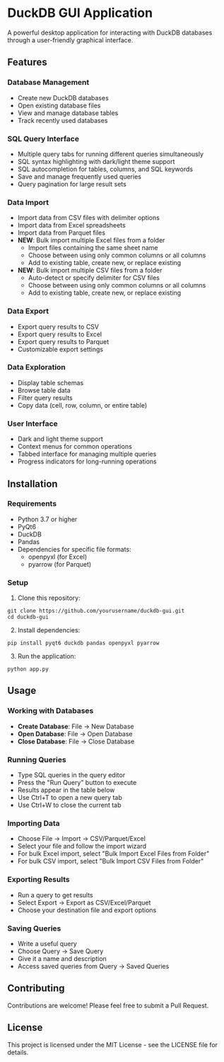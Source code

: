 # DuckDB GUI Application

A powerful desktop application for interacting with DuckDB databases through a user-friendly graphical interface.

## Features

### Database Management
- Create new DuckDB databases
- Open existing database files
- View and manage database tables
- Track recently used databases

### SQL Query Interface
- Multiple query tabs for running different queries simultaneously
- SQL syntax highlighting with dark/light theme support
- SQL autocompletion for tables, columns, and SQL keywords
- Save and manage frequently used queries
- Query pagination for large result sets

### Data Import
- Import data from CSV files with delimiter options
- Import data from Excel spreadsheets
- Import data from Parquet files
- **NEW**: Bulk import multiple Excel files from a folder
  - Import files containing the same sheet name
  - Choose between using only common columns or all columns
  - Add to existing table, create new, or replace existing
- **NEW**: Bulk import multiple CSV files from a folder
  - Auto-detect or specify delimiter for CSV files
  - Choose between using only common columns or all columns
  - Add to existing table, create new, or replace existing

### Data Export
- Export query results to CSV
- Export query results to Excel
- Export query results to Parquet
- Customizable export settings

### Data Exploration
- Display table schemas
- Browse table data
- Filter query results
- Copy data (cell, row, column, or entire table)

### User Interface
- Dark and light theme support
- Context menus for common operations
- Tabbed interface for managing multiple queries
- Progress indicators for long-running operations

## Installation

### Requirements
- Python 3.7 or higher
- PyQt6
- DuckDB
- Pandas
- Dependencies for specific file formats:
  - openpyxl (for Excel)
  - pyarrow (for Parquet)

### Setup

1. Clone this repository:
```
git clone https://github.com/yourusername/duckdb-gui.git
cd duckdb-gui
```

2. Install dependencies:
```
pip install pyqt6 duckdb pandas openpyxl pyarrow
```

3. Run the application:
```
python app.py
```

## Usage

### Working with Databases
- **Create Database**: File → New Database
- **Open Database**: File → Open Database
- **Close Database**: File → Close Database

### Running Queries
- Type SQL queries in the query editor
- Press the "Run Query" button to execute
- Results appear in the table below
- Use Ctrl+T to open a new query tab
- Use Ctrl+W to close the current tab

### Importing Data
- Choose File → Import → CSV/Parquet/Excel
- Select your file and follow the import wizard
- For bulk Excel import, select "Bulk Import Excel Files from Folder"
- For bulk CSV import, select "Bulk Import CSV Files from Folder"

### Exporting Results
- Run a query to get results
- Select Export → Export as CSV/Excel/Parquet
- Choose your destination file and export options

### Saving Queries
- Write a useful query
- Choose Query → Save Query
- Give it a name and description
- Access saved queries from Query → Saved Queries

## Contributing

Contributions are welcome! Please feel free to submit a Pull Request.

## License

This project is licensed under the MIT License - see the LICENSE file for details. 